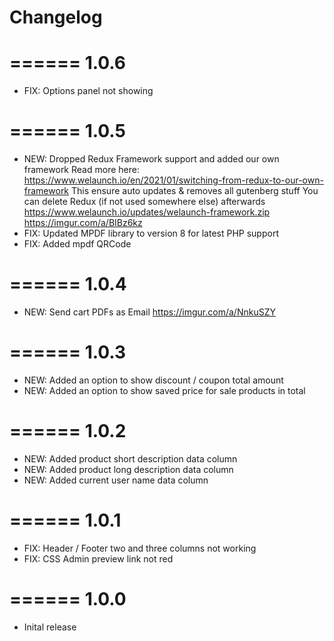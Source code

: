 # Changelog
======
1.0.6
======
- FIX:	Options panel not showing

======
1.0.5
======
- NEW:	Dropped Redux Framework support and added our own framework 
		Read more here: https://www.welaunch.io/en/2021/01/switching-from-redux-to-our-own-framework
		This ensure auto updates & removes all gutenberg stuff
		You can delete Redux (if not used somewhere else) afterwards
		https://www.welaunch.io/updates/welaunch-framework.zip
		https://imgur.com/a/BIBz6kz
- FIX:	Updated MPDF library to version 8 for latest PHP support
- FIX:	Added mpdf QRCode

======
1.0.4
======
- NEW:	Send cart PDFs as Email
		https://imgur.com/a/NnkuSZY

======
1.0.3
======
- NEW:	Added an option to show discount / coupon total amount
- NEW:	Added an option to show saved price for sale products in total

======
1.0.2
======
- NEW:	Added product short description data column
- NEW:	Added product long description data column
- NEW:	Added current user name data column

======
1.0.1
======
- FIX:	Header / Footer two and three columns not working
- FIX:	CSS Admin preview link not red

======
1.0.0
======
- Inital release